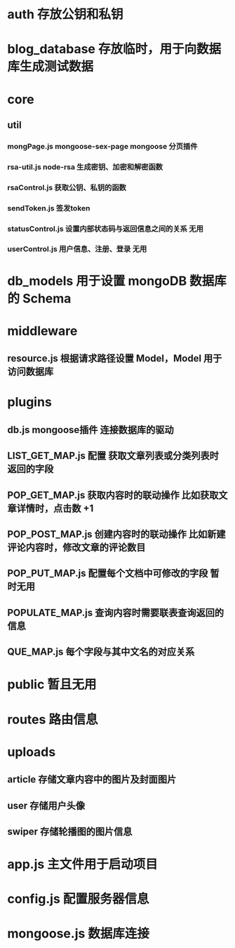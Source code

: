 # auth 存放公钥和私钥
# blog_database 存放临时，用于向数据库生成测试数据
# core 
  ## util
   ### mongPage.js    mongoose-sex-page   mongoose 分页插件
   ### rsa-util.js    node-rsa            生成密钥、加密和解密函数
   ### rsaControl.js  获取公钥、私钥的函数
   ### sendToken.js   签发token
   ### statusControl.js 设置内部状态码与返回信息之间的关系  无用
   ### userControl.js  用户信息、注册、登录   无用
# db_models  用于设置 mongoDB 数据库的 Schema  
# middleware
  ## resource.js 根据请求路径设置 Model，Model 用于访问数据库
# plugins
  ## db.js              mongoose插件  连接数据库的驱动
  ## LIST_GET_MAP.js    配置 获取文章列表或分类列表时 返回的字段
  ## POP_GET_MAP.js     获取内容时的联动操作   比如获取文章详情时，点击数 +1
  ## POP_POST_MAP.js    创建内容时的联动操作   比如新建评论内容时，修改文章的评论数目
  ## POP_PUT_MAP.js     配置每个文档中可修改的字段  暂时无用
  ## POPULATE_MAP.js    查询内容时需要联表查询返回的信息
  ## QUE_MAP.js         每个字段与其中文名的对应关系
# public 暂且无用
# routes 路由信息
# uploads
  ## article 存储文章内容中的图片及封面图片
  ## user  存储用户头像
  ## swiper 存储轮播图的图片信息

# app.js  主文件用于启动项目
# config.js  配置服务器信息
# mongoose.js  数据库连接